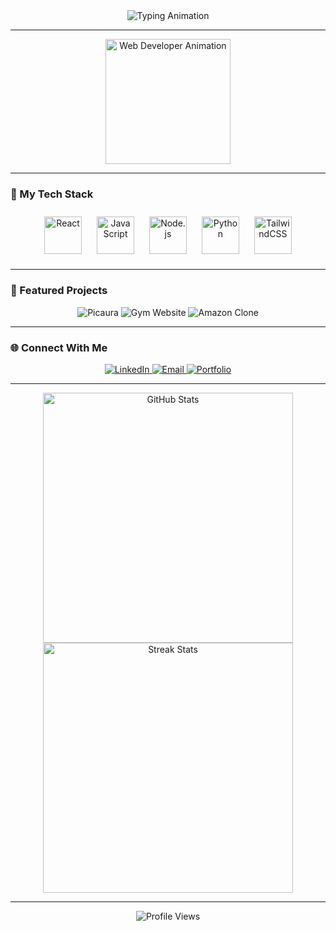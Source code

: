 <div align="center">
  <img src="https://readme-typing-svg.herokuapp.com?font=Fira+Code&size=30&duration=4000&color=1A73E8&center=true&vCenter=true&width=500&lines=Hi%2C+I'm+Rajesh+%F0%9F%91%8B;i'm +Web+Developer+%26+Tech+Enthusiast!;Welcome+to+my+GitHub!+%E2%9C%A8" alt="Typing Animation" />
</div>

---

<div align="center">
  <img src="https://media.giphy.com/media/3o7aD2saalBwwftBIY/giphy.gif" alt="Web Developer Animation" width="200" />
</div>

---

### 🚀 My Tech Stack  
<div align="center">
  <img src="https://cdn.jsdelivr.net/gh/devicons/devicon/icons/react/react-original.svg" alt="React" width="60" style="margin: 10px; animation: rotate 3s linear infinite;" />
  <img src="https://cdn.jsdelivr.net/gh/devicons/devicon/icons/javascript/javascript-original.svg" alt="JavaScript" width="60" style="margin: 10px; animation: bounce 1.5s infinite;" />
  <img src="https://cdn.jsdelivr.net/gh/devicons/devicon/icons/nodejs/nodejs-original.svg" alt="Node.js" width="60" style="margin: 10px; animation: pulse 2s infinite;" />
  <img src="https://cdn.jsdelivr.net/gh/devicons/devicon/icons/python/python-original.svg" alt="Python" width="60" style="margin: 10px; animation: bounce 2s infinite;" />
  <img src="https://cdn.jsdelivr.net/gh/devicons/devicon/icons/tailwindcss/tailwindcss-plain.svg" alt="TailwindCSS" width="60" style="margin: 10px; animation: rotate 5s linear infinite;" />
</div>

---

### 🌟 Featured Projects  
<div align="center">
  <img src="https://img.shields.io/badge/-Picaura-blue?style=for-the-badge&logo=vercel" alt="Picaura" />
  <img src="https://img.shields.io/badge/-Gym%20Website-red?style=for-the-badge&logo=vercel" alt="Gym Website" />
  <img src="https://img.shields.io/badge/-Amazon%20Clone-yellow?style=for-the-badge&logo=vercel" alt="Amazon Clone" />
</div>

---

### 🌐 Connect With Me  
<div align="center">
  <a href="https://www.linkedin.com/in/talagana-rajesh-75a546289/">
    <img src="https://img.shields.io/badge/-LinkedIn-blue?style=for-the-badge&logo=linkedin" alt="LinkedIn" />
  </a>
  <a href="mailto:talaganarajesh@gmail.com">
    <img src="https://img.shields.io/badge/-Email-red?style=for-the-badge&logo=gmail" alt="Email" />
  </a>
  <a href="https://talaganarajesh.vercel.app">
    <img src="https://img.shields.io/badge/-Portfolio-black?style=for-the-badge&logo=vercel" alt="Portfolio" />
  </a>
</div>

---

<div align="center">
  <img src="https://github-readme-stats.vercel.app/api?username=TalaganaRajesh&show_icons=true&theme=radical" alt="GitHub Stats" width="400" />
  <img src="https://github-readme-streak-stats.herokuapp.com/?user=TalaganaRajesh&theme=radical" alt="Streak Stats" width="400" />
</div>

---

<div align="center">
  <img src="https://komarev.com/ghpvc/?username=TalaganaRajesh&label=Profile+Views&color=brightgreen&style=flat-square" alt="Profile Views" />
</div>
